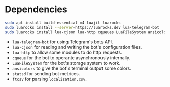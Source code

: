 
# Dependencies

```bash
sudo apt install build-essential m4 luajit luarocks
sudo luarocks install --server=https://luarocks.dev lua-telegram-bot
sudo luarocks install lua-cjson lua-http cqueues LuaFileSystem ansicolors
```

- `lua-telegram-bot` for using Telegram's bots API.
- `lua-cjson` for reading and writing the bot's configuration files.
- `lua-http` to allow some modules to do http requests.
- `cqueue` for the bot to operante asynchronously internally.
- `LuaFileSystem` for the bot's storage system to work.
- `ansicolors` to give the bot's terminal output some colors.
- `statsd` for sending bot metrices.
- `ftcsv` for parsing `localization.csv`.
